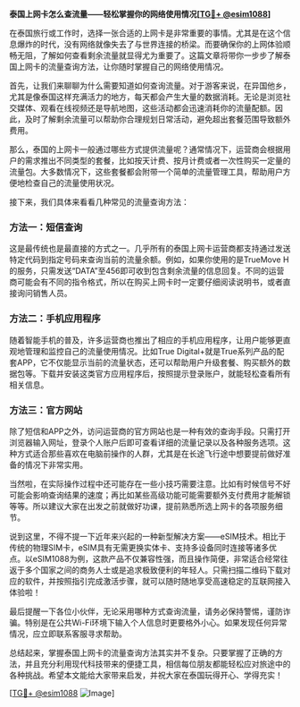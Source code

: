 **泰国上网卡怎么查流量——轻松掌握你的网络使用情况[[TG💪+ @esim1088](https://t.me/s/esim1088)]**

在泰国旅行或工作时，选择一张合适的上网卡是非常重要的事情。尤其是在这个信息爆炸的时代，没有网络就像失去了与世界连接的桥梁。而要确保你的上网体验顺畅无阻，了解如何查看剩余流量就显得尤为重要了。这篇文章将带你一步步了解泰国上网卡的流量查询方法，让你随时掌握自己的网络使用情况。

首先，让我们来聊聊为什么需要知道如何查询流量。对于游客来说，在异国他乡，尤其是像泰国这样充满活力的地方，每天都会产生大量的数据消耗。无论是浏览社交媒体、观看在线视频还是导航地图，这些活动都会迅速消耗你的流量配额。因此，及时了解剩余流量可以帮助你合理规划日常活动，避免超出套餐范围导致额外费用。

那么，泰国的上网卡一般通过哪些方式提供流量呢？通常情况下，运营商会根据用户的需求推出不同类型的套餐，比如按天计费、按月计费或者一次性购买一定量的流量包。大多数情况下，这些套餐都会附带一个简单的流量管理工具，帮助用户方便地检查自己的流量使用状况。

接下来，我们具体来看看几种常见的流量查询方法：

### 方法一：短信查询

这是最传统也是最直接的方式之一。几乎所有的泰国上网卡运营商都支持通过发送特定代码到指定号码来查询当前的流量余额。例如，如果你使用的是TrueMove H的服务，只需发送“DATA”至456即可收到包含剩余流量的信息回复。不同的运营商可能会有不同的指令格式，所以在购买上网卡时一定要仔细阅读说明书，或者直接询问销售人员。

### 方法二：手机应用程序

随着智能手机的普及，许多运营商也推出了相应的手机应用程序，让用户能够更直观地管理和监控自己的流量使用情况。比如True Digital+就是True系列产品的配套APP，它不仅能显示当前的流量状态，还可以帮助用户升级套餐、购买额外的数据包等。下载并安装这类官方应用程序后，按照提示登录账户，就能轻松查看所有相关信息。

### 方法三：官方网站

除了短信和APP之外，访问运营商的官方网站也是一种有效的查询手段。只需打开浏览器输入网址，登录个人账户后即可查看详细的流量记录以及各种服务选项。这种方式适合那些喜欢在电脑前操作的人群，尤其是在长途飞行途中想要提前做好准备的情况下非常实用。

当然啦，在实际操作过程中还可能存在一些小技巧需要注意。比如有时候信号不好可能会影响查询结果的速度；再比如某些高级功能可能需要额外支付费用才能解锁等等。所以建议大家在出发之前就做好功课，提前熟悉所选上网卡的各项服务细节。

说到这里，不得不提一下近年来兴起的一种新型解决方案——eSIM技术。相比于传统的物理SIM卡，eSIM具有无需更换实体卡、支持多设备同时连接等诸多优点。以eSIM1088为例，这款产品不仅兼容性强，而且操作简便，非常适合经常往返于多个国家之间的商务人士或是追求极致便利的年轻人。只需扫描二维码下载对应的软件，并按照指引完成激活步骤，就可以随时随地享受高速稳定的互联网接入体验啦！

最后提醒一下各位小伙伴，无论采用哪种方式查询流量，请务必保持警惕，谨防诈骗。特别是在公共Wi-Fi环境下输入个人信息时更要格外小心。如果发现任何异常情况，应立即联系客服寻求帮助。

总结起来，掌握泰国上网卡的流量查询方法其实并不复杂。只要掌握了正确的方法，并且充分利用现代科技带来的便捷工具，相信每位朋友都能轻松应对旅途中的各种挑战。希望本文能给大家带来启发，并祝大家在泰国玩得开心、学得充实！

[[TG💪+ @esim1088](https://t.me/s/esim1088) ![Image](https://i.postimg.cc/4NQfJmqS/Snipaste-2025-05-13-00-14-12.png)]